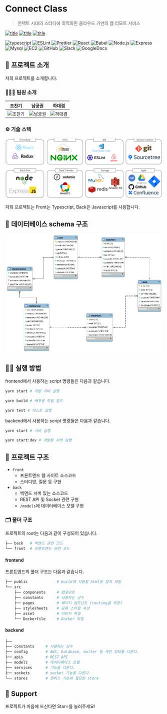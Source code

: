 # Connect Class

> 언택트 시대의 스터디에 최적화된 클라우드 기반의 웹 리모트 서비스

[![title](https://img.shields.io/badge/DEVELOPER-조찬기-blue)](https://github.com/changicho)
[![title](https://img.shields.io/badge/DEVELOPER-남궁권-blue)](https://github.com/kkoon9)
[![title](https://img.shields.io/badge/DEVELOPER-하대겸-blue)](https://github.com/SkyLightQP)

![typescript](https://img.shields.io/badge/-TypeScript-007ACC?&logo=TypeScript&logoColor=white)
![ESLint](https://img.shields.io/badge/-ESLint-4B32C3?&logo=ESLint&logoColor=white)
![Prettier](https://img.shields.io/badge/-Prettier-F7B93E?&logo=Prettier&logoColor=white)
![React](https://img.shields.io/badge/-React-61DAFB?&logo=react&logoColor=white)
![Babel](https://img.shields.io/badge/-Babel-eece4f?&logo=Babel&logoColor=white)
![Node.js](https://img.shields.io/badge/-Node.js-339933?&logo=Node.js&logoColor=white)
![Express](https://img.shields.io/badge/-Express-191919?&logo=Node.js&logoColor=white)
![Mysql](https://img.shields.io/badge/-MySQL-4479A1?&logo=MySQL&logoColor=white)
![EC2](https://img.shields.io/badge/-EC2-232F3E?&logo=Amazon-AWS&logoColor=white)
![GitHub](https://img.shields.io/badge/-Github-181717?&logo=Github&logoColor=white)
![Slack](https://img.shields.io/badge/-Slack-4A154B?&logo=Slack&logoColor=white)
![GoogleDocs](https://img.shields.io/badge/-google%20docs-blue)

## 📌 프로젝트 소개

저희 프로젝트를 소개합니다.

### 👨‍👨‍👧 팀원 소개

|                                 조찬기                                 |                                                      남궁권                                                       |                                                      하대겸                                                       |
| :--------------------------------------------------------------------: | :---------------------------------------------------------------------------------------------------------------: | :---------------------------------------------------------------------------------------------------------------: |
| ![조찬기](https://avatars1.githubusercontent.com/u/38618187?s=460&v=4) | ![남궁권](https://avatars0.githubusercontent.com/u/43670900?s=460&u=5ea29ab51c5968ebfac1c183c3083ec2aadaae40&v=4) | ![하대겸](https://avatars0.githubusercontent.com/u/12780464?s=460&u=4072457973c56fe46cd11c16adeff0df13d28236&v=4) |

### ⚙ 기술 스택

![기술 스택](./images/skills.PNG)

저희 프로젝트는 Front는 Typescript, Back은 Javascript를 사용합니다.

## 🌈 데이터베이스 schema 구조

![schema](./images/erd.png)

## 👨‍💻 실행 방법

frontend에서 사용하는 script 명령들은 다음과 같습니다.

```bash
yarn start # 개발 서버 실행
```

```bash
yarn build # 배포용 파일 빌드
```

```bash
yarn test # 테스트 실행
```

backend에서 사용하는 script 명령들은 다음과 같습니다.

```bash
yarn start # 서버 실행
```

```bash
yarn start:dev # 개발용 서버 실행
```

## 🕋 프로젝트 구조

- `front`
  - 프론트엔드 웹 사이트 소스코드
  - 스터디방, 질문 등 구현
- `back`
  - 백엔드 서버 있는 소스코드
  - REST API 및 Socket 관련 구현
  - `/models`에 데이터베이스 모델 구현

### 🗂 폴더 구조

프로젝트의 root는 다음과 같이 구성되어 있습니다.

```bash
├── back   # 백엔드 관련 코드
└── front  # 프론트엔드 관련 코드
```

#### frontend

프론트엔드의 폴더 구조는 다음과 같습니다.

```bash
├── public             # build에 사용할 html등 정적 파일
└── src
    ├── components     # 컴포넌트
    ├── constants      # 사용하는 상수
    ├── pages          # 페이지 컴포넌트 (routing을 위한)
    ├── stylesheets    # 공용 스타일 속성
    ├── asset          # 이미지 파일
    └── Dockerfile     # Docker 파일

```

#### backend

```bash
├──
├── constants     # 사용하는 상수
├── config        # AWS, Database, multer 등 개인 정보를 다룬다.
├── apis          # REST API
├── models        # 데이터베이스 모델
├── services      # 기능을 다룬다.
├── sockets       # socket 기능을 다룬다.
└── stores        # 캔버스 기능에 필요한 store

```

## 🥴 Support

프로젝트가 마음에 드신다면 Star⭐️를 눌러주세요!
